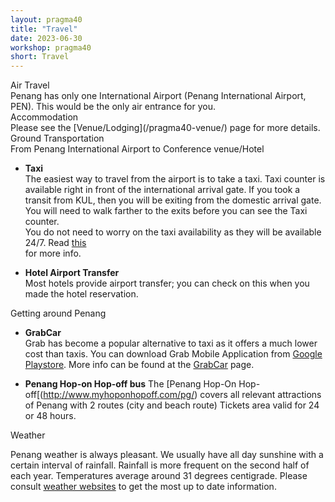 ```yaml
---
layout: pragma40
title: "Travel"
date: 2023-06-30
workshop: pragma40
short: Travel
---
```


<div class="border40">Air Travel</div>
Penang has only one International Airport (Penang International Airport, PEN). 
This would be the only air entrance for you.

<div class="border40">Accommodation</div>
Please see the [Venue/Lodging](/pragma40-venue/) page for more details.

<div class="border40">Ground Transportation</div>

<div class="subtitle">From Penang International Airport to Conference venue/Hotel</div> 

- **Taxi** <br>
  The easiest way to travel from the airport is to take a taxi. Taxi counter is
  available right in front of the international arrival gate. If you took
  a transit from KUL, then you will be exiting from the domestic arrival gate.
  You will need to walk farther to the exits before you can see the Taxi counter. 
  <br>
  You do not need to worry on the taxi availability as they will be available
  24/7. Read [this](https://www.penangairportonline.com/penang-airport-transportation/)  
  for more info.

- **Hotel Airport Transfer** <br>
  Most hotels provide airport transfer; you can check on this when you made the
  hotel reservation.

<div class="border40">Getting around Penang</div>

- **GrabCar**<br>
Grab has become a popular alternative to taxi as it offers a much lower cost
than taxis. You can download Grab Mobile Application from [Google
Playstore](https://play.google.com/store/apps/details?id=com.grabtaxi.passenger&hl=en).
More info can be found at the [GrabCar](https://www.grab.com/my/car/) page.

- **Penang Hop-on Hop-off bus**
The [Penang Hop-On Hop-off[(http://www.myhoponhopoff.com/pg/) covers all relevant 
attractions of Penang with 2 routes (city and beach route) Tickets area valid for 24 or 48 hours.

<div class="border40">Weather</div>

Penang weather is always pleasant. We usually have all day sunshine with a
certain interval of rainfall. Rainfall is more frequent on the second half of each year. 
Temperatures average around 31 degrees centigrade. Please consult 
[weather websites](https://www.accuweather.com/en/my/penang-international-airport/4078_poi/october-weather/4078_poi)
to get the most up to date information.

